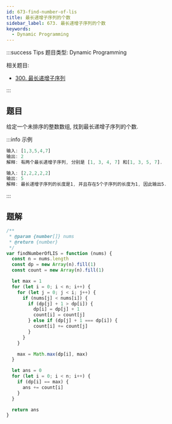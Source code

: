 ```yaml
---
id: 673-find-number-of-lis
title: 最长递增子序列的个数
sidebar_label: 673. 最长递增子序列的个数
keywords:
  - Dynamic Programming
---
```


:::success Tips
题目类型: Dynamic Programming

相关题目:

- [300. 最长递增子序列](/leetcode/medium/300-length-of-lis)

:::

## 题目

给定一个未排序的整数数组, 找到最长递增子序列的个数.

:::info 示例

```ts
输入: [1,3,5,4,7]
输出: 2
解释: 有两个最长递增子序列, 分别是 [1, 3, 4, 7] 和[1, 3, 5, 7].
```

```ts
输入: [2,2,2,2,2]
输出: 5
解释: 最长递增子序列的长度是1, 并且存在5个子序列的长度为1, 因此输出5.
```

:::

## 题解

```ts
/**
 * @param {number[]} nums
 * @return {number}
 */
var findNumberOfLIS = function (nums) {
  const n = nums.length
  const dp = new Array(n).fill(1)
  const count = new Array(n).fill(1)

  let max = 1
  for (let i = 0; i < n; i++) {
    for (let j = 0; j < i; j++) {
      if (nums[j] < nums[i]) {
        if (dp[j] + 1 > dp[i]) {
          dp[i] = dp[j] + 1
          count[i] = count[j]
        } else if (dp[j] + 1 === dp[i]) {
          count[i] += count[j]
        }
      }
    }

    max = Math.max(dp[i], max)
  }

  let ans = 0
  for (let i = 0; i < n; i++) {
    if (dp[i] == max) {
      ans += count[i]
    }
  }

  return ans
}
```
